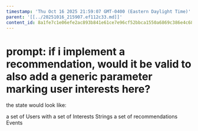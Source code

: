 ```yaml
---
timestamp: 'Thu Oct 16 2025 21:59:07 GMT-0400 (Eastern Daylight Time)'
parent: '[[../20251016_215907.ef112c33.md]]'
content_id: 8a1fe7c1e06efe2ac893b841e61ce7e96cf52bbca1550a6869c386e4c686b239
---
```


# prompt: if i implement a recommendation, would it be valid to also add a generic parameter marking user interests here?

the state would look like:

a set of Users with
a set of Interests Strings
a set of recommendations Events
